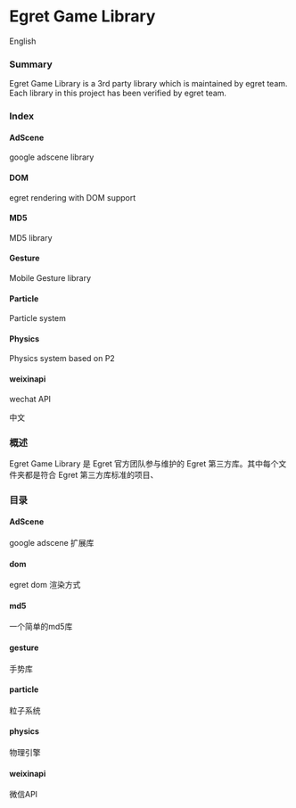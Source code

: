 Egret Game Library
==================

English

### Summary
Egret Game Library is a 3rd party library which is maintained by egret team. Each library in this project has been verified by egret team.


### Index

#### AdScene
google adscene library

#### DOM
egret rendering with DOM support

#### MD5
MD5 library

#### Gesture
Mobile Gesture library

#### Particle
Particle system

#### Physics
Physics system based on P2

#### weixinapi
wechat API


中文

### 概述
Egret Game Library 是 Egret 官方团队参与维护的 Egret 第三方库。其中每个文件夹都是符合 Egret 第三方库标准的项目、


### 目录

#### AdScene
google adscene 扩展库

#### dom
egret dom 渲染方式

#### md5
一个简单的md5库

#### gesture
手势库

#### particle
粒子系统

#### physics
物理引擎

#### weixinapi
微信API
